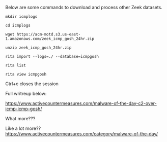 Below are some commands to download and process other Zeek datasets.

`mkdir icmplogs`

`cd icmplogs`

`wget https://acm-motd.s3.us-east-1.amazonaws.com/zeek_icmp_gosh_24hr.zip`

`unzip zeek_icmp_gosh_24hr.zip`

`rita import --logs=./ --database=icmpgosh`

`rita list`

`rita view icmpgosh`

Ctrl+c closes the session

Full writreup below:

https://www.activecountermeasures.com/malware-of-the-day-c2-over-icmp-icmp-gosh/

What more???

Like a lot more??
https://www.activecountermeasures.com/category/malware-of-the-day/
